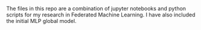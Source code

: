 The files in this repo are a combination of jupyter notebooks and python scripts for my research in Federated Machine Learning.
I have also included the initial MLP global model.
